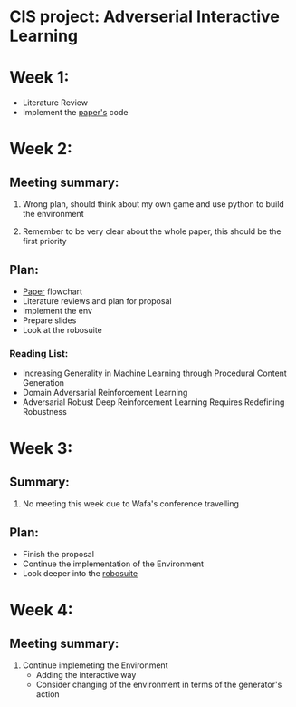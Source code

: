 # CIS project: Adverserial Interactive Learning


# Week 1:
- Literature Review
- Implement the [paper's](https://arxiv.org/pdf/2103.04847.pdf) code


# Week 2:
## Meeting summary:

1. Wrong plan, should think about my own game and use python to build the environment

2. Remember to be very clear about the whole paper, this should be the first priority

## Plan:
- [Paper](https://arxiv.org/pdf/2103.04847.pdf) flowchart
- Literature reviews and plan for proposal
- Implement the env
- Prepare slides
- Look at the robosuite
### Reading List:
 - Increasing Generality in Machine Learning through
Procedural Content Generation
 - Domain Adversarial Reinforcement Learning
 - Adversarial Robust Deep Reinforcement Learning Requires Redefining Robustness

# Week 3:
## Summary:
1. No meeting this week due to Wafa's conference travelling

## Plan:
- Finish the proposal
- Continue the implementation of the Environment
- Look deeper into the [robosuite](https://robosuite.ai/docs/overview.html)

# Week 4:
## Meeting summary:
1. Continue implemeting the Environment
    - Adding the interactive way 
    - Consider changing of the environment in terms of the generator's action


